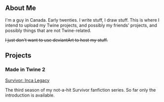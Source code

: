 ## About Me

I'm a guy in Canada. Early twenties. I write stuff, I draw stuff. This is where I intend to upload my Twine projects, and possibly my friends' projects, and possibly things that are not Twine-related.

~~I just don't want to use deviantArt to host my stuff.~~

## Projects

### Made in Twine 2

[Survivor: Inca Legacy](twine/incalegacyintro.html)

The third season of my not-a-hit Survivor fanfiction series. So far only the introduction is available.
